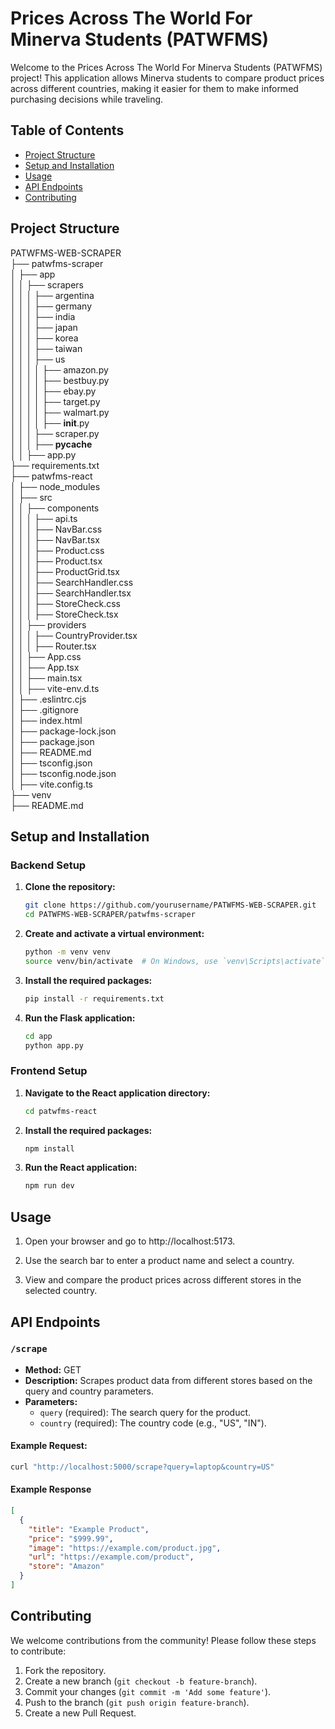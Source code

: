 # Prices Across The World For Minerva Students (PATWFMS)

Welcome to the Prices Across The World For Minerva Students (PATWFMS) project! This application allows Minerva students to compare product prices across different countries, making it easier for them to make informed purchasing decisions while traveling.

## Table of Contents

- [Project Structure](#project-structure)
- [Setup and Installation](#setup-and-installation)
- [Usage](#usage)
- [API Endpoints](#api-endpoints)
- [Contributing](#contributing)

## Project Structure

PATWFMS-WEB-SCRAPER
<br>├── patwfms-scraper
<br>│   ├── app
<br>│   │   ├── scrapers
<br>│   │   │   ├── argentina
<br>│   │   │   ├── germany
<br>│   │   │   ├── india
<br>│   │   │   ├── japan
<br>│   │   │   ├── korea
<br>│   │   │   ├── taiwan
<br>│   │   │   ├── us
<br>│   │   │   │   ├── amazon.py
<br>│   │   │   │   ├── bestbuy.py
<br>│   │   │   │   ├── ebay.py
<br>│   │   │   │   ├── target.py
<br>│   │   │   │   ├── walmart.py
<br>│   │   │   │   ├── __init__.py
<br>│   │   │   ├── scraper.py
<br>│   │   │   ├── __pycache__
<br>│   │   ├── app.py
<br>├── requirements.txt
<br>├── patwfms-react
<br>│   ├── node_modules
<br>│   ├── src
<br>│   │   ├── components
<br>│   │   │   ├── api.ts
<br>│   │   │   ├── NavBar.css
<br>│   │   │   ├── NavBar.tsx
<br>│   │   │   ├── Product.css
<br>│   │   │   ├── Product.tsx
<br>│   │   │   ├── ProductGrid.tsx
<br>│   │   │   ├── SearchHandler.css
<br>│   │   │   ├── SearchHandler.tsx
<br>│   │   │   ├── StoreCheck.css
<br>│   │   │   ├── StoreCheck.tsx
<br>│   │   ├── providers
<br>│   │   │   ├── CountryProvider.tsx
<br>│   │   │   ├── Router.tsx
<br>│   │   ├── App.css
<br>│   │   ├── App.tsx
<br>│   │   ├── main.tsx
<br>│   │   ├── vite-env.d.ts
<br>│   ├── .eslintrc.cjs
<br>│   ├── .gitignore
<br>│   ├── index.html
<br>│   ├── package-lock.json
<br>│   ├── package.json
<br>│   ├── README.md
<br>│   ├── tsconfig.json
<br>│   ├── tsconfig.node.json
<br>│   ├── vite.config.ts
<br>├── venv
<br>├── README.md


## Setup and Installation

### Backend Setup

1. **Clone the repository:**

   ```bash
   git clone https://github.com/yourusername/PATWFMS-WEB-SCRAPER.git
   cd PATWFMS-WEB-SCRAPER/patwfms-scraper
   ```

2. **Create and activate a virtual environment:**
    ```bash
    python -m venv venv
    source venv/bin/activate  # On Windows, use `venv\Scripts\activate`
    ```

3. **Install the required packages:**

   ```bash
   pip install -r requirements.txt
   ```
   
4. **Run the Flask application:**

   ```bash
   cd app
   python app.py
   ```

### Frontend Setup
1. **Navigate to the React application directory:**

   ```bash
   cd patwfms-react
   ```

2. **Install the required packages:**

    ```bash
    npm install
    ```

3. **Run the React application:**

   ```bash
   npm run dev
   ```

## Usage

1. Open your browser and go to http://localhost:5173.

2. Use the search bar to enter a product name and select a country.

3. View and compare the product prices across different stores in the selected country.

## API Endpoints

### `/scrape`
- **Method:** GET
- **Description:** Scrapes product data from different stores based on the query and country parameters.
- **Parameters:**
  - `query` (required): The search query for the product.
  - `country` (required): The country code (e.g., "US", "IN").

#### Example Request:
```bash
curl "http://localhost:5000/scrape?query=laptop&country=US"
```
#### Example Response

```json
[
  {
    "title": "Example Product",
    "price": "$999.99",
    "image": "https://example.com/product.jpg",
    "url": "https://example.com/product",
    "store": "Amazon"
  }
]
```

## Contributing

We welcome contributions from the community! Please follow these steps to contribute:

1. Fork the repository.
2. Create a new branch (`git checkout -b feature-branch`).
3. Commit your changes (`git commit -m 'Add some feature'`).
4. Push to the branch (`git push origin feature-branch`).
5. Create a new Pull Request.
